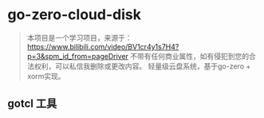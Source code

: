 # go-zero-cloud-disk
> 本项目是一个学习项目，来源于：https://www.bilibili.com/video/BV1cr4y1s7H4?p=3&spm_id_from=pageDriver
>不带有任何商业属性，如有侵犯到您的合法权利，可以私信我删除或更改内容。
> 轻量级云盘系统，基于go-zero + xorm实现。

## gotcl 工具

